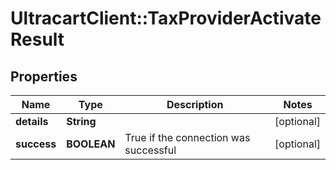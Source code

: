 # UltracartClient::TaxProviderActivateResult

## Properties
Name | Type | Description | Notes
------------ | ------------- | ------------- | -------------
**details** | **String** |  | [optional] 
**success** | **BOOLEAN** | True if the connection was successful | [optional] 


